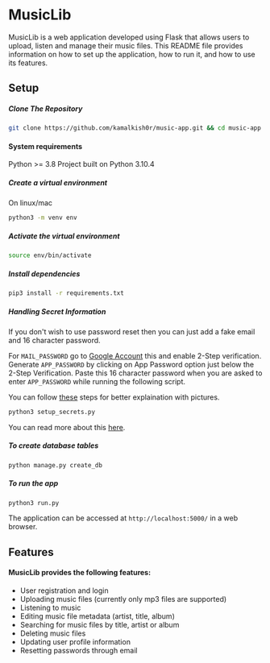 # MusicLib

MusicLib is a web application developed using Flask that allows users to upload, listen and manage their music files. This README file provides information on how to set up the application, how to run it, and how to use its features.

## Setup

##### Clone The Repository

```bash
git clone https://github.com/kamalkish0r/music-app.git && cd music-app
```

#### System requirements

Python >= 3.8
Project built on Python 3.10.4

##### Create a virtual environment

On linux/mac

```bash
python3 -m venv env
```

##### Activate the virtual environment

```bash
source env/bin/activate
```

##### Install dependencies

```bash
pip3 install -r requirements.txt
```

##### Handling Secret Information

If you don't wish to use password reset then you can just add a fake email and 16 character password.

For `MAIL_PASSWORD` go to <a href="https://myaccount.google.com/u/5/security/" target="_blank">Google Account</a> this and enable 2-Step verification.
Generate `APP_PASSWORD` by clicking on App Password option just below the 2-Step Verification.
Paste this 16 character password when you are asked to enter `APP_PASSWORD` while running the following script.

You can follow <a href="https://stackoverflow.com/a/72734404/16777411/" target="_blank">these</a> steps for better explaination with pictures.

```bash
python3 setup_secrets.py
```

You can read more about this <a href="https://support.google.com/accounts/answer/185833?hl=en/" target="_blank">here</a>.

##### To create database tables

```bash
python manage.py create_db
```

##### To run the app

```bash
python3 run.py
```

The application can be accessed at `http://localhost:5000/` in a web browser.

## Features

#### MusicLib provides the following features:

- User registration and login
- Uploading music files (currently only mp3 files are supported)
- Listening to music
- Editing music file metadata (artist, title, album)
- Searching for music files by title, artist or album
- Deleting music files
- Updating user profile information
- Resetting passwords through email
